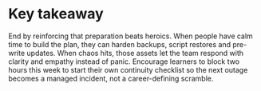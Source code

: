 # Key takeaway

End by reinforcing that preparation beats heroics. When people have calm time to build the plan, they can harden backups, script restores and pre-write updates. When chaos hits, those assets let the team respond with clarity and empathy instead of panic. Encourage learners to block two hours this week to start their own continuity checklist so the next outage becomes a managed incident, not a career-defining scramble.
